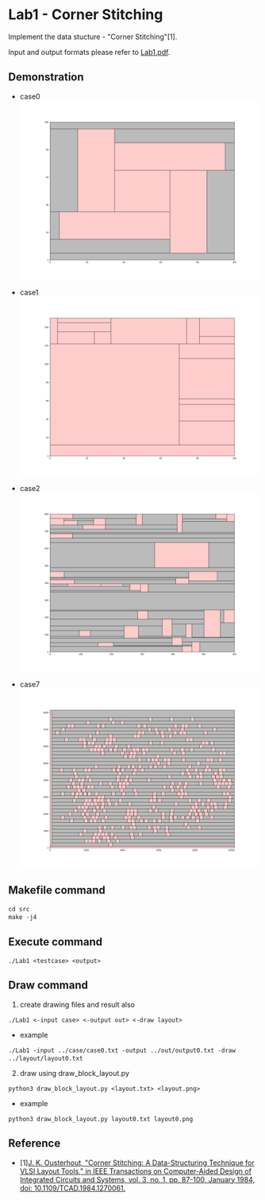 # Lab1 - Corner Stitching
Implement the data stucture - "Corner Stitching"[1].

Input and output formats please refer to [Lab1.pdf](./Lab1.pdf).

## Demonstration
* case0
![](./drawing/layout0.png)

* case1
![](./drawing/layout1.png)

* case2
![](./drawing/layout2.png)

* case7
![](./drawing/layout7.png)

## Makefile command
```
cd src
make -j4
```
## Execute command
```
./Lab1 <testcase> <output> 
```
## Draw command
1. create drawing files and result also
```
./Lab1 <-input case> <-output out> <-draw layout>
```
* example
```
./Lab1 -input ../case/case0.txt -output ../out/output0.txt -draw ../layout/layout0.txt
```
2. draw using draw_block_layout.py
```
python3 draw_block_layout.py <layout.txt> <layout.png>
```
* example
```
python3 draw_block_layout.py layout0.txt layout0.png
```

## Reference 
* \[1\][J. K. Ousterhout, "Corner Stitching: A Data-Structuring Technique for VLSI Layout Tools," in IEEE Transactions on Computer-Aided Design of Integrated Circuits and Systems, vol. 3, no. 1, pp. 87-100, January 1984, doi: 10.1109/TCAD.1984.1270061.](https://ieeexplore.ieee.org/abstract/document/1270061)